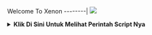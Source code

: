 Welcome To Xenon
--------|
![](https://media.tenor.com/iVCiM9W7cvY.AAAAd/welcome.gif)

<details>
   <summary><b>Klik Di Sini Untuk Melihat Perintah Script Nya</b></summary>
  
# INI ADALAH SCRIPT/TOOLS UNTUK MELAKUKAN CRACKING PADA AKUN FACEBOOK

[![](https://img.shields.io/badge/Facebook-blue?logo=Facebook&logoColor=blue&labelColor=white)](https://www.facebook.com/profile.php?id=100050346782138)
[![](https://img.shields.io/badge/Whatsapp-CHAT-red?logo=Whatsapp&logoColor=Brightgreen&labelColor=white)](https://wa.me/6282316671302?text=Hello+Bg🔥+)
